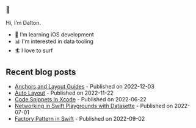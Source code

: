 ### 👋 
Hi, I’m Dalton.
- 📱 I’m learning iOS development
- 📊 I'm interested in data tooling
- 🏄 I love to surf

<!---
daltonturner/daltonturner is a ✨ special ✨ repository because its `README.md` (this file) appears on your GitHub profile.
You can click the Preview link to take a look at your changes.
--->











## Recent blog posts
* [Anchors and Layout Guides](https://daltonturner.xyz/posts/anchors_and_layout_constraints) - Published on 2022-12-03
* [Auto Layout](https://daltonturner.xyz/posts/auto_layout) - Published on 2022-11-22
* [Code Snippets In Xcode](https://daltonturner.xyz/posts/code_snippets) - Published on 2022-06-22
* [Networking in Swift Playgrounds with Datasette](https://daltonturner.xyz/posts/datasette_playground_networking) - Published on 2022-07-01
* [Factory Pattern in Swift](https://daltonturner.xyz/posts/factory_method) - Published on 2022-09-02
